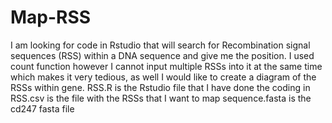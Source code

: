 # Map-RSS
I am looking for code in Rstudio that will search for Recombination signal sequences (RSS) within a DNA sequence and give me the position.
I used count function however I cannot input multiple RSSs into it at the same time which makes it very tedious, as well I would like to create a diagram of the RSSs within gene.
RSS.R is the Rstudio file that I have done the coding in
RSS.csv is the file with the RSSs that I want to map
sequence.fasta is the cd247 fasta file
